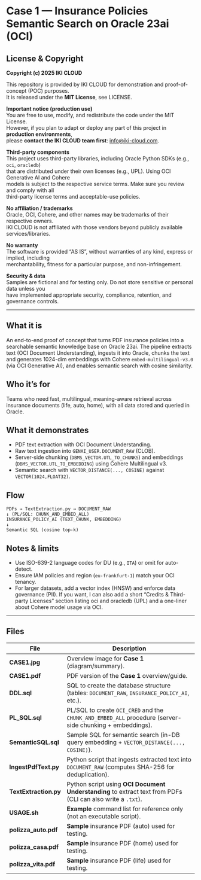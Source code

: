 # Case 1 — Insurance Policies Semantic Search on Oracle 23ai (OCI)

## License & Copyright

**Copyright (c) 2025 IKI CLOUD**

This repository is provided by IKI CLOUD for demonstration and proof-of-concept (POC) purposes.  
It is released under the **MIT License**, see LICENSE.

**Important notice (production use)**  
You are free to use, modify, and redistribute the code under the MIT License.  
However, if you plan to adapt or deploy any part of this project in **production environments**,  
please **contact the IKI CLOUD team first**: info@iki-cloud.com.

**Third-party components**  
This project uses third-party libraries, including Oracle Python SDKs (e.g., `oci`, `oracledb`)  
that are distributed under their own licenses (e.g., UPL). Using OCI Generative AI and Cohere  
models is subject to the respective service terms. Make sure you review and comply with all  
third-party license terms and acceptable-use policies.

**No affiliation / trademarks**  
Oracle, OCI, Cohere, and other names may be trademarks of their respective owners.  
IKI CLOUD is not affiliated with those vendors beyond publicly available services/libraries.

**No warranty**  
The software is provided “AS IS”, without warranties of any kind, express or implied, including  
merchantability, fitness for a particular purpose, and non-infringement.

**Security & data**  
Samples are fictional and for testing only. Do not store sensitive or personal data unless you  
have implemented appropriate security, compliance, retention, and governance controls.

---

## What it is
An end-to-end proof of concept that turns PDF insurance policies into a searchable
semantic knowledge base on Oracle 23ai. The pipeline extracts text (OCI Document
Understanding), ingests it into Oracle, chunks the text and generates 1024-dim
embeddings with Cohere `embed-multilingual-v3.0` (via OCI Generative AI), and
enables semantic search with cosine similarity.

## Who it’s for
Teams who need fast, multilingual, meaning-aware retrieval across insurance
documents (life, auto, home), with all data stored and queried in Oracle.

## What it demonstrates
- PDF text extraction with OCI Document Understanding.
- Raw text ingestion into `GENAI_USER.DOCUMENT_RAW` (CLOB).
- Server-side chunking (`DBMS_VECTOR.UTL_TO_CHUNKS`) and embeddings
  (`DBMS_VECTOR.UTL_TO_EMBEDDING`) using Cohere Multilingual v3.
- Semantic search with `VECTOR_DISTANCE(..., COSINE)` against `VECTOR(1024,FLOAT32)`.

## Flow
```
PDFs → TextExtraction.py → DOCUMENT_RAW
↓ (PL/SQL: CHUNK_AND_EMBED_ALL)
INSURANCE_POLICY_AI (TEXT_CHUNK, EMBEDDING)
↓
Semantic SQL (cosine top-k)
```

## Notes & limits
- Use ISO-639-2 language codes for DU (e.g., `ITA`) or omit for auto-detect.
- Ensure IAM policies and region (`eu-frankfurt-1`) match your OCI tenancy.
- For larger datasets, add a vector index (HNSW) and enforce data governance (PII).
If you want, I can also add a short “Credits & Third-party Licenses” section listing oci and oracledb (UPL) and a one-liner about Cohere model usage via OCI.

---

## Files

| File              | Description                                                                                                   |
|-------------------|---------------------------------------------------------------------------------------------------------------|
| **CASE1.jpg**     | Overview image for **Case 1** (diagram/summary).                                                              |
| **CASE1.pdf**     | PDF version of the **Case 1** overview/guide.                                                                 |
| **DDL.sql**       | SQL to create the database structure (tables: `DOCUMENT_RAW`, `INSURANCE_POLICY_AI`, etc.).                   |
| **PL_SQL.sql**    | PL/SQL to create `OCI_CRED` and the `CHUNK_AND_EMBED_ALL` procedure (server-side chunking + embeddings).      |
| **SemanticSQL.sql** | Sample SQL for semantic search (in-DB query embedding + `VECTOR_DISTANCE(..., COSINE)`).                    |
| **IngestPdfText.py** | Python script that ingests extracted text into `DOCUMENT_RAW` (computes SHA-256 for deduplication).        |
| **TextExtraction.py** | Python script using **OCI Document Understanding** to extract text from PDFs (CLI can also write a `.txt`). |
| **USAGE.sh**      | **Example** command list for reference only (not an executable script).                                       |
| **polizza_auto.pdf**  | **Sample** insurance PDF (auto) used for testing.                                                         |
| **polizza_casa.pdf**  | **Sample** insurance PDF (home) used for testing.                                                         |
| **polizza_vita.pdf**  | **Sample** insurance PDF (life) used for testing.                                                         |
